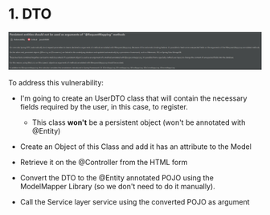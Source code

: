 # 1. DTO

![Entities](Img/9.png)

To address this vulnerability:

- I'm going to create an UserDTO class that will contain the necessary fields required by the user, in this case, to register.

  - This class **won't** be a persistent object (won't be annotated with @Entity)

- Create an Object of this Class and add it has an attribute to the Model

- Retrieve it on the @Controller from the HTML form

- Convert the DTO to the @Entity annotated POJO using the ModelMapper Library (so we don't need to do it manually).

- Call the Service layer service using the converted POJO as argument
